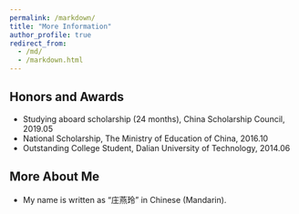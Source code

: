 ```yaml
---
permalink: /markdown/
title: "More Information"
author_profile: true
redirect_from: 
  - /md/
  - /markdown.html
---
```


## Honors and Awards

* Studying aboard scholarship (24 months), China Scholarship Council, 2019.05
* National Scholarship, The Ministry of Education of China, 2016.10
* Outstanding College Student, Dalian University of Technology, 2014.06

## More About Me

* My name is written as “庄燕玲” in Chinese (Mandarin).
